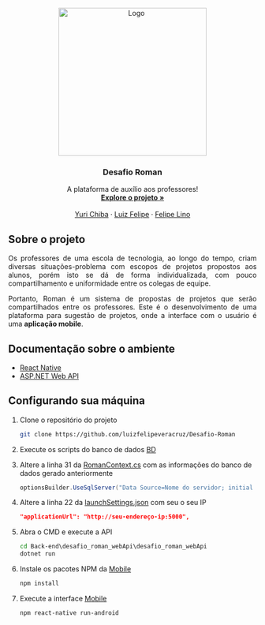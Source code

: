 <!-- LOGO DO PROJETO -->
<br />
<div align="center">
  <img src="https://user-images.githubusercontent.com/82387795/144043679-41b44f92-b743-4f56-9df7-4a8650a40ccd.png" alt="Logo" width="300" height="300">

  <h3 align="center">Desafio Roman</h3>

  <p align="center">
    A plataforma de auxílio aos professores!
    <br />
    <a href="https://github.com/othneildrew/Best-README-Template"><strong>Explore o projeto »</strong></a>
    <br />
    <br />
    <a href="https://github.com/chibobinho">Yuri Chiba</a>
    ·
    <a href="https://github.com/luizfelipeveracruz">Luiz Felipe</a>
    ·
    <a href="https://github.com/fe-lino">Felipe Lino</a>
  </p>
</div>


<!-- SOBRE O PROJETO -->
## Sobre o projeto
<p align="justify">Os professores de uma escola de tecnologia, ao longo do tempo, criam diversas situações-problema com escopos de projetos propostos aos alunos, porém isto se dá de forma individualizada, com pouco compartilhamento e uniformidade entre os colegas de equipe.</p>
<p align="justify">Portanto, Roman é um sistema de propostas de projetos que serão compartilhados entre os professores. Este é o desenvolvimento de uma plataforma para sugestão de projetos, onde a interface com o usuário é uma <strong>aplicação mobile</strong>.</p>

## Documentação sobre o ambiente

* [React Native](https://reactjs.org/)
* [ASP.NET Web API](https://dotnet.microsoft.com/apps/aspnet/apis)

## Configurando sua máquina

1. Clone o repositório do projeto
   ```sh
   git clone https://github.com/luizfelipeveracruz/Desafio-Roman
   ```

2. Execute os scripts do banco de dados [BD](https://github.com/luizfelipeveracruz/Desafio-Roman/tree/main/BancoDeDados/scripts)
   
3. Altere a linha 31 da [RomanContext.cs](https://github.com/luizfelipeveracruz/Desafio-Roman/blob/main/Back-End/senai_roman_webAPI/senai_roman_webAPI/Contexts/RomanContext.cs) com as informações do banco de dados gerado anteriormente
   ```cs
   optionsBuilder.UseSqlServer("Data Source=Nome do servidor; initial catalog=Nome do catálogo; user Id=Logon de autenticação; pwd=Senha de autenticação;");
   ```
   
4. Altere a linha 22 da [launchSettings.json](https://github.com/luizfelipeveracruz/Desafio-Roman/blob/main/Back-End/senai_roman_webAPI/senai_roman_webAPI/Properties/launchSettings.json) com seu o seu IP
   ```json
   "applicationUrl": "http://seu-endereço-ip:5000",
   ```

5. Abra o CMD e execute a API
   ```cmd
   cd Back-end\desafio_roman_webApi\desafio_roman_webApi
   dotnet run
   ```
   
6. Instale os pacotes NPM da [Mobile](https://github.com/luizfelipeveracruz/Desafio-Roman/tree/main/Mobile)
   ```sh
   npm install
   ```
   
7. Execute a interface [Mobile](https://github.com/luizfelipeveracruz/Desafio-Roman/tree/main/Mobile)
   ```sh
   npm react-native run-android
   ```
    
    
